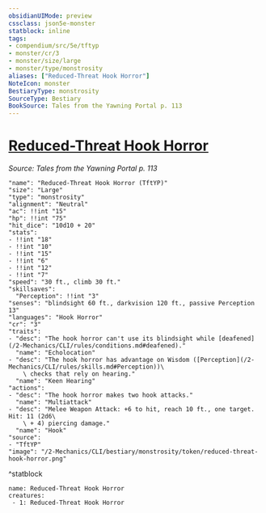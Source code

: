 ```yaml
---
obsidianUIMode: preview
cssclass: json5e-monster
statblock: inline
tags:
- compendium/src/5e/tftyp
- monster/cr/3
- monster/size/large
- monster/type/monstrosity
aliases: ["Reduced-Threat Hook Horror"]
NoteIcon: monster
BestiaryType: monstrosity
SourceType: Bestiary
BookSource: Tales from the Yawning Portal p. 113
---
```

# [Reduced-Threat Hook Horror](2-Mechanics/CLI/bestiary/monstrosity/reduced-threat-hook-horror-tftyp.md)
*Source: Tales from the Yawning Portal p. 113*  

```statblock
"name": "Reduced-Threat Hook Horror (TftYP)"
"size": "Large"
"type": "monstrosity"
"alignment": "Neutral"
"ac": !!int "15"
"hp": !!int "75"
"hit_dice": "10d10 + 20"
"stats":
- !!int "18"
- !!int "10"
- !!int "15"
- !!int "6"
- !!int "12"
- !!int "7"
"speed": "30 ft., climb 30 ft."
"skillsaves":
  "Perception": !!int "3"
"senses": "blindsight 60 ft., darkvision 120 ft., passive Perception 13"
"languages": "Hook Horror"
"cr": "3"
"traits":
- "desc": "The hook horror can't use its blindsight while [deafened](/2-Mechanics/CLI/rules/conditions.md#deafened)."
  "name": "Echolocation"
- "desc": "The hook horror has advantage on Wisdom ([Perception](/2-Mechanics/CLI/rules/skills.md#Perception))\
    \ checks that rely on hearing."
  "name": "Keen Hearing"
"actions":
- "desc": "The hook horror makes two hook attacks."
  "name": "Multiattack"
- "desc": "Melee Weapon Attack: +6 to hit, reach 10 ft., one target. Hit: 11 (2d6\
    \ + 4) piercing damage."
  "name": "Hook"
"source":
- "TftYP"
"image": "/2-Mechanics/CLI/bestiary/monstrosity/token/reduced-threat-hook-horror.png"
```
^statblock

```encounter-table
name: Reduced-Threat Hook Horror
creatures:
 - 1: Reduced-Threat Hook Horror
```
